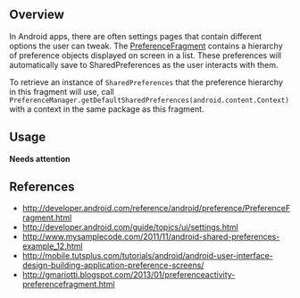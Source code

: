 ## Overview

In Android apps, there are often settings pages that contain different options the user can tweak. The [PreferenceFragment](http://developer.android.com/reference/android/preference/PreferenceFragment.html) contains a hierarchy of preference objects displayed on screen in a list. These preferences will automatically save to SharedPreferences as the user interacts with them.

To retrieve an instance of `SharedPreferences` that the preference hierarchy in this fragment will use, call `PreferenceManager.getDefaultSharedPreferences(android.content.Context)` with a context in the same package as this fragment.

## Usage

**Needs attention**

## References

 * <http://developer.android.com/reference/android/preference/PreferenceFragment.html>
 * <http://developer.android.com/guide/topics/ui/settings.html>
 * <http://www.mysamplecode.com/2011/11/android-shared-preferences-example_12.html>
 * <http://mobile.tutsplus.com/tutorials/android/android-user-interface-design-building-application-preference-screens/>
 * <http://gmariotti.blogspot.com/2013/01/preferenceactivity-preferencefragment.html>
